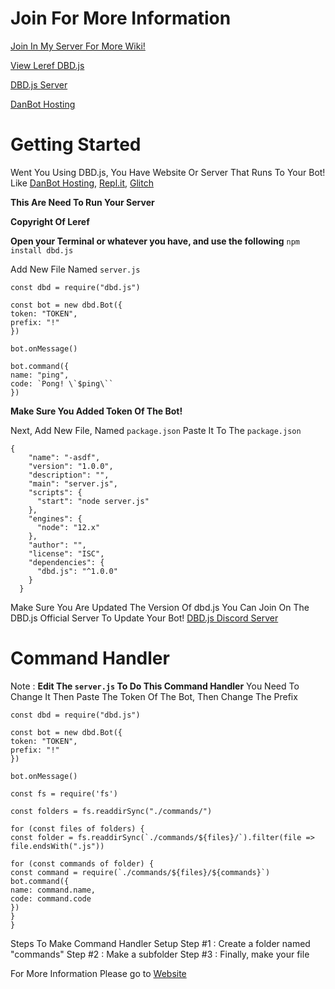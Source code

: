 # Join For More Information
[Join In My Server For More Wiki!](https://discord.gg/CztqnJZrZ9)

[View Leref DBD.js](http://github.com/Leref/DBD.js/)

[DBD.js Server](https://discord.gg/gJweMB9YJ2)

[DanBot Hosting](https://discord.gg/6vpM3BMzVm)

# Getting Started
Went You Using DBD.js, You Have Website Or Server That Runs To Your Bot!
Like [DanBot Hosting](http://panel.DanBot.hosting/), [Repl.it](http://repl.it), [Glitch](http://glitch.com/)

**This Are Need To Run Your Server**

__Copyright Of Leref__

**Open your Terminal or whatever you have, and use the following**
`npm install dbd.js`

Add New File Named `server.js`

```
const dbd = require("dbd.js")

const bot = new dbd.Bot({
token: "TOKEN", 
prefix: "!" 
})

bot.onMessage()

bot.command({
name: "ping", 
code: `Pong! \`$ping\`` 
})
```

**Make Sure You Added Token Of The Bot!**

Next, Add New File, Named `package.json`
Paste It To The `package.json`

```
{
    "name": "-asdf",
    "version": "1.0.0",
    "description": "",
    "main": "server.js",
    "scripts": {
      "start": "node server.js"
    },
    "engines": {
      "node": "12.x"
    },
    "author": "",
    "license": "ISC",
    "dependencies": {
      "dbd.js": "^1.0.0"
    }
  }
```

Make Sure You Are Updated The Version Of dbd.js
You Can Join On The DBD.js Official Server To Update Your Bot!
[DBD.js Discord Server](https://discord.gg/gJweMB9YJ2)

# Command Handler
Note : **Edit The `server.js` To Do This Command Handler** You Need To Change It Then Paste The Token Of The Bot, Then Change The Prefix

```
const dbd = require("dbd.js")
 
const bot = new dbd.Bot({
token: "TOKEN", 
prefix: "!" 
})
 
bot.onMessage()
 
const fs = require('fs')

const folders = fs.readdirSync("./commands/")

for (const files of folders) {
const folder = fs.readdirSync(`./commands/${files}/`).filter(file => file.endsWith(".js"))

for (const commands of folder) {
const command = require(`./commands/${files}/${commands}`) 
bot.command({
name: command.name,
code: command.code
})
} 
}
```
Steps To Make Command Handler Setup
Step #1 : Create a folder named "commands"
Step #2 : Make a subfolder
Step #3 : Finally, make your file

For More Information Please go to [Website](https://dbd.leref.ga/guide/begin/)
